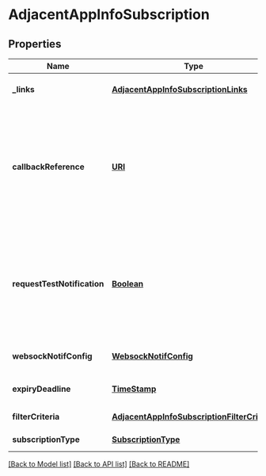# AdjacentAppInfoSubscription
## Properties

Name | Type | Description | Notes
------------ | ------------- | ------------- | -------------
**\_links** | [**AdjacentAppInfoSubscriptionLinks**](AdjacentAppInfoSubscriptionLinks.md) |  | [optional] [default to null]
**callbackReference** | [**URI**](URI.md) | URI selected by the service consumer to receive notifications on the subscribed Application Mobility Service. This shall be included both in the request and in response. | [default to null]
**requestTestNotification** | [**Boolean**](boolean.md) | Shall be set to TRUE by the service consumer to request a test notification via HTTP on the callbackReference URI, specified in ETSI GS MEC 009, as described in clause 6.12a. | [optional] [default to null]
**websockNotifConfig** | [**WebsockNotifConfig**](WebsockNotifConfig.md) |  | [optional] [default to null]
**expiryDeadline** | [**TimeStamp**](TimeStamp.md) |  | [optional] [default to null]
**filterCriteria** | [**AdjacentAppInfoSubscriptionFilterCriteria**](AdjacentAppInfoSubscriptionFilterCriteria.md) |  | [default to null]
**subscriptionType** | [**SubscriptionType**](SubscriptionType.md) |  | [default to null]

[[Back to Model list]](../README.md#documentation-for-models) [[Back to API list]](../README.md#documentation-for-api-endpoints) [[Back to README]](../README.md)


